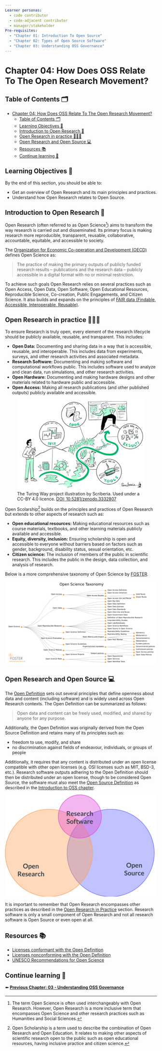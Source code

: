 ```yaml
---
Learner personas:
  - code contributor
  - code-adjacent contributor
  - manager/stakeholder
Pre-requisites:
  - "Chapter 01: Introduction To Open Source"
  - "Chapter 02: Types of Open Source Software"
  - "Chapter 03: Understanding OSS Governance"
---
```


# Chapter 04: How Does OSS Relate To The Open Research Movement?

## Table of Contents 🗂️

- [Chapter 04: How Does OSS Relate To The Open Research Movement?](#chapter-04-how-does-oss-relate-to-the-open-research-movement)
  - [Table of Contents 🗂️](#table-of-contents-️)
  - [Learning Objectives 🧠](#learning-objectives-)
  - [Introduction to Open Research 🔭](#introduction-to-open-research-)
  - [Open Research in practice 👩🏻‍💻](#open-research-in-practice-)
  - [Open Research and Open Source 💻](#open-research-and-open-source-)
  - [Resources 📚](#resources-)
  - [Continue learning 🚥](#continue-learning-)

## Learning Objectives 🧠

By the end of this section, you should be able to:

- Get an overview of Open Research and its main principles and practices.
- Understand how Open Research relates to Open Source.

## Introduction to Open Research 🔭

Open Research (often referred to as Open Science[^1]) aims to transform the way research is carried out and disseminated. Its primary focus is making research more reproducible, transparent, reusable, collaborative, accountable, equitable, and accessible to society.

[^1]: The term Open Science is often used interchangeably with Open Research. However, Open Research is a more inclusive term that encompasses Open Science and other research practices such as Humanities and Social Sciences.

The [Organization for Economic Co-operation and Development (OECD)](https://read.oecd-ilibrary.org/science-and-technology/making-open-science-a-reality_5jrs2f963zs1-en#page1) defines Open Science as:

> The practice of making the primary outputs of publicly funded research results – publications and the research data – publicly accessible in a digital format with no or minimal restriction.

To achieve such goals Open Research relies on several practices such as Open Access, Open Data, Open Software, Open Educational Resources, Reproducible Science, Co-creation, Public Engagements, and Citizen Science. It also builds and expands on the principles of [FAIR data (Findable, Accessible, Interoperable, Reusable)][fair-principles].

## Open Research in practice 👩🏻‍💻

To ensure Research is truly open, every element of the research lifecycle should be publicly available, reusable, and transparent. This includes:

- **Open Data:** Documenting and sharing data in a way that is accessible, reusable, and interoperable. This includes data from experiments, surveys, and other research activities and associated metadata.
- **Research Software:** Documenting and making software and computational workflows public. This includes software used to analyze and clean data, run simulations, and other research activities.
- **Open Hardware:** Documenting and making hardware designs and other materials related to hardware public and accessible.
- **Open Access:** Making all research publications (and other published outputs) publicly available and accessible.

<figure>
<img src="./images/reproducible-journey.jpg" alt="A man holding a book and standing at the beginning of a path with a hopeful expression. The path is winding and goes through an Open Data Village, an Open Tools waterfall, an Open Code forest, and finishes at the top of the Open Results mountain. At the top of the mountain is a person with a Data dashboard as a background." />
<figcaption>
The Turing Way project illustration by Scriberia. Used under a CC-BY 4.0 licence. <a href="https://doi.org/10.5281/zenodo.3332807"> DOI: 10.5281/zenodo.3332807</a>
</figcaption>
</figure>

Open Scolarship[^2] builds on the principles and practices of Open Research but extends to other aspects of research such as:

- **Open educational resources:** Making educational resources such as course materials, textbooks, and other learning materials publicly available and accessible.
- **Equity, diversity, inclusion:** Ensuring scholarship is open and accessible to everyone without barriers based on factors such as gender, background, disability status, sexual orientation, etc.
- **Citizen science:** The inclusion of members of the public in scientific research. This includes the public in the design, data collection, and analysis of research.

[^2]: Open Scholarship is a term used to describe the combination of Open Research and Open Education. It relates to making other aspects of scientific research open to the public such as open educational resources, having inclusive practice and citizen science.

Below is a more comprehensive taxonomy of Open Science by [FOSTER](https://www.fosteropenscience.eu/resources).

<img src="./images/foster-open-science-taxonomy.png" alt="FOSTER open science taxonomy. For a screenreader friendly version of the mindmap visit https://www.fosteropenscience.eu/themes/fosterstrap/images/taxonomies/open-science-ontology-en-fr.owl.xml"/>

## Open Research and Open Source 💻

The [Open Definition][open-definition] sets out several principles that define openness about data and content (including software) and is widely used across Open Research contexts. The Open Definition can be summarized as follows:

> Open data and content can be freely used, modified, and shared by anyone for any purpose.

Additionally, the Open Definition was originally derived from the Open Source Definition and retains many of its principles such as:

- freedom to use, modify, and share
- no discrimination against fields of endeavour, individuals, or groups of people

Additionally, it requires that any content is distributed under an open license compatible with other open licenses (e.g. OSI licenses such as MIT, BSD-3, etc.).
Research software outputs adhering to the Open Definition should then be distributed under an open license, though to be considered Open Source, the software must also meet the [Open Source Definition](https://opensource.org/osd-annotated) as described in the [Introduction to OSS chapter](./01-intro-to-os.md).

<img src="./images/OSS-open-research-euler.png" alt="Euler diagram where Open research is placed on a circle on the left intersecting with Research Software and Open Source (on the right). Research software is in the top-middle region of the diagram in a smaller size circle to denote it is only a small component of both Open Research and Open Source."/>

It is important to remember that Open Research encompasses other practices as described in the [Open Research in Practice](#open-research-in-practice-) section. Research software is only a small component of Open Research and not all research software is Open Source or even open at all.

## Resources 📚

- [Licenses conformant with the Open Definition](https://opendefinition.org/licenses/)
- [Licenses nonconforming with the Open Definition](https://opendefinition.org/licenses/nonconformant/)
- [UNESCO Recommendations for Open Science](https://en.unesco.org/science-sustainable-future/open-science/recommendation)

## Continue learning 🚥

<!-- TODO: update link to chapter 03 -->

⬅️ **[Previous Chapter: 03 - Understanding OSS Governance](./01-intro-to-os.md)**

<!-- reusable links -->

[fair-principles]: https://www.go-fair.org/fair-principles/
[open-definition]: https://opendefinition.org/od/2.1/en/
